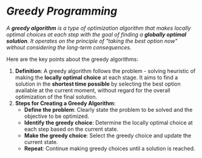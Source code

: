 # _Greedy Programming_

_A **greedy algorithm** is a type of optimization algorithm that makes locally optimal choices at each step with the goal of finding a **globally optimal solution**. It operates  on the principle of "taking the best option now" without considering the long-term consequences._

Here are the key points about the greedy algorithms:
1. **Definition**: A greedy algorithm follows the problem - solving heuristic of making the **locally optimal choice** at each stage. It aims to find a solution in the **shortest time possible** by selecting the best option available at the current moment, without regard for the overall optimization of the final solution.
2. **Steps for Creating a Greedy Algorithm**:
    - **Define the problem**: Clearly state the problem to be solved and the objective to be optimized.
    - **Identify the greedy choice**: Determine the locally optimal choice at each step based on the current state.
    - **Make the greedy choice**: Select the greedy choice and update the current state.
    - **Repeat**: Continue making greedy choices until a solution is reached.
